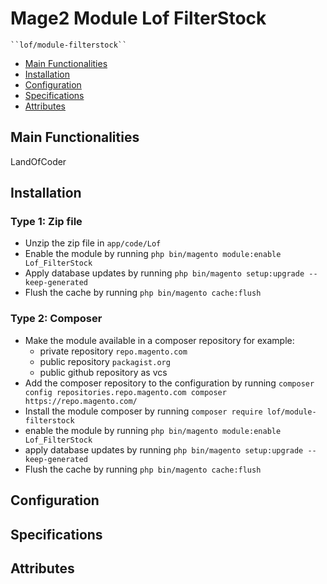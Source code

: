 # Mage2 Module Lof FilterStock

    ``lof/module-filterstock``

 - [Main Functionalities](#markdown-header-main-functionalities)
 - [Installation](#markdown-header-installation)
 - [Configuration](#markdown-header-configuration)
 - [Specifications](#markdown-header-specifications)
 - [Attributes](#markdown-header-attributes)


## Main Functionalities
LandOfCoder

## Installation

### Type 1: Zip file

 - Unzip the zip file in `app/code/Lof`
 - Enable the module by running `php bin/magento module:enable Lof_FilterStock`
 - Apply database updates by running `php bin/magento setup:upgrade --keep-generated`
 - Flush the cache by running `php bin/magento cache:flush`

### Type 2: Composer

 - Make the module available in a composer repository for example:
    - private repository `repo.magento.com`
    - public repository `packagist.org`
    - public github repository as vcs
 - Add the composer repository to the configuration by running `composer config repositories.repo.magento.com composer https://repo.magento.com/`
 - Install the module composer by running `composer require lof/module-filterstock`
 - enable the module by running `php bin/magento module:enable Lof_FilterStock`
 - apply database updates by running `php bin/magento setup:upgrade --keep-generated`
 - Flush the cache by running `php bin/magento cache:flush`


## Configuration




## Specifications




## Attributes



